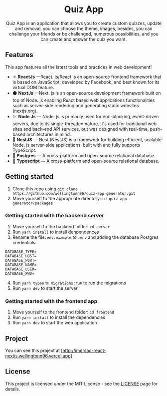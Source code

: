 <h1 align="center">
<br>
Quiz App
</h1>

<p align="center">
Quiz App is an application that allows you to create custom quizzes, update and removal, you can choose the theme, images, besides, you can challenge your friends or be challenged, numerous possibilities, and you can create and answer the quiz you want.
</p>



<!-- <div align="center">
  <img src="./assets/web.jpg"alt="demo-web" height="425" width="700">
  <img src="./assets/mobile1.jpg" alt="demo-mobile" height="425">
  <img src="./assets/mobile2.jpg" alt="demo-mobile" height="425">
  <img src="./assets/mobile3.jpg" alt="demo-mobile" height="425">
</div> -->

<!-- <hr /> -->

## Features

This app features all the latest tools and practices in web development!

- ⚛️ **ReactJs** —React. js/React is an open-source frontend framework that is based on JavaScript, developed by Facebook, and best known for its virtual DOM feature.
- :black_circle: **NextJs** —Next. js is an open-source development framework built on top of Node. js enabling React based web applications functionalities such as server-side rendering and generating static websites (nextjs.org).
- 💹 **Node Js** — Node. js is primarily used for non-blocking, event-driven servers, due to its single-threaded nature. It's used for traditional web sites and back-end API services, but was designed with real-time, push-based architectures in mind.
- :izakaya_lantern: **NestJS** — Nest (NestJS) is a framework for building efficient, scalable Node. js server-side applications, built with and fully supports TypeScript. 
- :blue_book: **Postgres** — A cross-platform and open-source relational database.
- :blue_book: **Typescript** — A cross-platform and open-source relational database.

## Getting started

1. Clone this repo using `git clone https://github.com/wellingtonn96/quiz-app-generator.git`
2. Move yourself to the appropriate directory: `cd quiz-app-generator/packages`

### Getting started with the backend server

1. Move yourself to the backend folder: `cd server`
2. Run `yarn install` to install denpendences
3. Rename the file`.env.example` to `.env` and adding the database Postgres credentials: </br>
  ```
  DATABASE_TYPE=
  DATABASE_HOST=
  DATABASE_PORT=
  DATABASE_NAME=
  DATABASE_USER=
  DATABASE_PWD=
  ```
4. Run `yarn typeorm migrations:run` to run the migrations
5. Run `yarn dev` to start the server 

### Getting started with the frontend app

1. Move yourself to the frontend folder: `cd frontend`
2. Run `yarn install` to install the dependencies
3. Run `yarn dev` to start the web application

## Project

You can see this project at [http://imersao-react-nextjs.wellingtonn96.vercel.app]

## License

This project is licensed under the MIT License - see the [LICENSE](https://opensource.org/licenses/MIT) page for details.